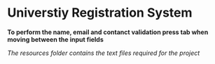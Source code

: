 # Universtiy Registration System

**To perform the name, email and contanct validation press tab  when moving between the input fields**

_The resources folder contains the text files required for the project_
